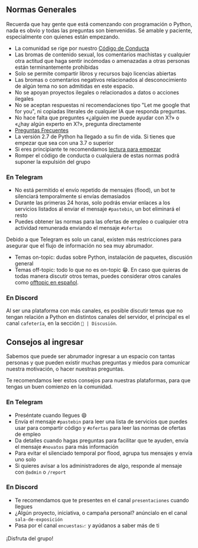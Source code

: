 ## Normas Generales

Recuerda que hay gente que está comenzando con programación o Python, nada es
obvio y todas las preguntas son bienvenidas.
Sé amable y paciente, especialmente con quienes están empezando.

- La comunidad se rige por nuestro [Código de Conducta](coc.html)
- Las bromas de contenido sexual, los comentarios machistas y cualquier otra
  actitud que haga sentir incómodas o amenazadas a otras personas están
  terminantemente prohibidas
- Solo se permite compartir libros y recursos bajo licencias abiertas
- Las bromas o comentarios negativos relacionados al desconocimiento de algún
  tema no son admitidas en este espacio.
- No se apoyan proyectos ilegales o relacionados a datos o acciones ilegales
- No se aceptan respuestas ni recomendaciones tipo "Let me google that for you", ni copiadas
  literales de cualquier IA que responda preguntas.
- No hace falta que preguntes «¿alguien me puede ayudar con X?» o «¿hay algún
  experto en X?», pregunta directamente
- [Preguntas Frecuentes](faq.html)
- La versión 2.7 de Python ha llegado a su fin de vida. Si tienes que empezar
  que sea con una 3.7 o superior
- Si eres principiante te recomendamos [lectura para
    empezar](principiantes.html)
- Romper el código de conducta o cualquiera de estas normas podrá suponer la
  expulsión del grupo

### En Telegram

- No está permitido el envío repetido de mensajes (flood), un bot te silenciará
  temporalmente si envías demasiados
- Durante las primeras 24 horas, solo podrás enviar enlaces a los servicios
  listados al enviar el mensaje `#pastebin`, un bot eliminará el resto
- Puedes obtener las normas para las ofertas de empleo o cualquier otra actividad remunerada
  enviando el mensaje `#ofertas`

Debido a que Telegram es solo un canal, existen más restricciones para asegurar
que el flujo de información no sea muy abrumador.

- Temas on-topic: dudas sobre Python, instalación de paquetes, discusión general
- Temas off-topic: todo lo que no es on-topic 😁. En caso que quieras de todas
    manera discutir otros temas, puedes considerar otros canales como [offtopic
    en español](https://t.me/offtopic_espanol).

### En Discord

Al ser una plataforma con más canales, es posible discutir temas que no tengan
relación a Python en distintos canales del servidor, el principal es el canal
`cafetería`, en la sección `💬 | Discusión`.

## Consejos al ingresar

Sabemos que puede ser abrumador ingresar a un espacio con tantas personas
y que pueden existir muchas preguntas y miedos para comunicar nuestra
motivación, o hacer nuestras preguntas.

Te recomendamos leer estos consejos para nuestras plataformas, para que
tengas un buen comienzo en la comunidad.

### En Telegram

- Preséntate cuando llegues 😄
- Envía el mensaje `#pastebin` para leer una lista de servicios que puedes usar para
  compartir código y `#ofertas` para leer las normas de ofertas de empleo
- Da detalles cuando hagas preguntas para facilitar que te ayuden, envía el
  mensaje `#novatos` para más información
- Para evitar el silenciado temporal por flood, agrupa tus mensajes y envía uno solo
- Si quieres avisar a los administradores de algo, responde al mensaje con `@admin` o `/report`

### En Discord

- Te recomendamos que te presentes en el canal `presentaciones` cuando llegues
- ¿Algún proyecto, iniciativa, o campaña personal? anúncialo en el canal `sala-de-exposición`
- Pasa por el canal `encuestas📈` y ayúdanos a saber más de ti

¡Disfruta del grupo!

